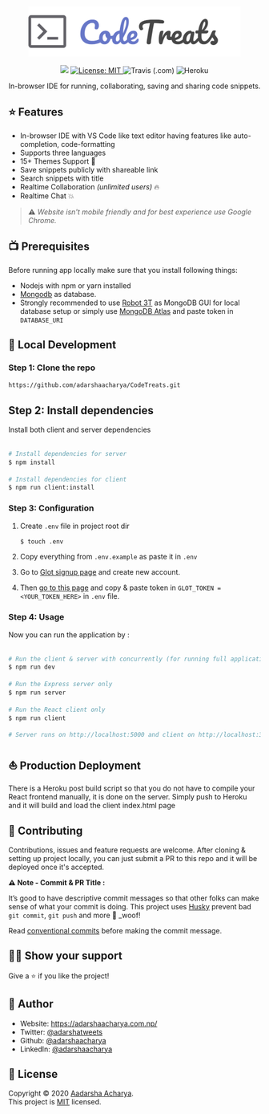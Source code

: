 <p align="center">
<a href="http://codetreats.herokuapp.com/">
<img src="assets/logo.svg" alt="Logo" height="100px"/>
</a>
</p>

<p align="center">
<a href="https://app.codacy.com/manual/adarshaacharya/CodeTreats?utm_source=github.com&utm_medium=referral&utm_content=adarshaacharya/CodeTreats&utm_campaign=Badge_Grade_Dashboard"><img src="https://api.codacy.com/project/badge/Grade/62f781ddecba4ec3b4f79d53f380a7a1"/></a>
 <a href="https://github.com/adarshaacharya/CodeTreats/blob/master/LICENSE" target="_blank">
<img alt="License: MIT" src="https://img.shields.io/github/license/adarshaacharya/CodeTreats" />
</a>
<img alt="Travis (.com)" src="https://img.shields.io/travis/com/adarshaacharya/CodeTreats" />
<img src="https://pyheroku-badge.herokuapp.com/?app=codetreats" alt="Heroku">
</p>

<p align="center">
In-browser IDE for running, collaborating, saving and sharing code snippets. 
</p>

## ⭐ Features

-   In-browser IDE with VS Code like text editor having features like auto-completion, code-formatting
-   Supports three languages
-   15+ Themes Support 🤯
-   Save snippets publicly with shareable link
-   Search snippets with title
-   Realtime Collaboration _(unlimited users)_ 🔥
-   Realtime Chat 💥

> ⚠️ *Website isn't mobile friendly and for best experience use Google Chrome.*

## 📺 Prerequisites

Before running app locally make sure that you install following things:

-   Nodejs with npm or yarn installed
-   [Mongodb](https://www.mongodb.com/) as database.
-   Strongly recommended to use [Robot 3T](https://robomongo.org/) as MongoDB GUI for local database setup or simply use [MongoDB Atlas](https://docs.atlas.mongodb.com/getting-started/) and paste token in `DATABASE_URI`

## 🚀 Local Development

### Step 1: Clone the repo

```bash
https://github.com/adarshaacharya/CodeTreats.git
```

## Step 2: Install dependencies

Install both client and server dependencies

```bash

# Install dependencies for server
$ npm install

# Install dependencies for client
$ npm run client:install

```

### Step 3: Configuration

1. Create `.env` file in project root dir

    ```bash
    $ touch .env
    ```

2. Copy everything from `.env.example` as paste it in `.env`

3. Go to [Glot signup page](https://glot.io/auth/page/simple/register) and create new account.

4. Then [go to this page](https://glot.io/account/token) and copy & paste token in `GLOT_TOKEN = <YOUR_TOKEN_HERE>` in `.env` file.

### Step 4: Usage

Now you can run the application by :

```bash

# Run the client & server with concurrently (for running full application)
$ npm run dev

# Run the Express server only
$ npm run server

# Run the React client only
$ npm run client

# Server runs on http://localhost:5000 and client on http://localhost:3000

```

## ⛵ Production Deployment

There is a Heroku post build script so that you do not have to compile your React frontend manually, it is done on the server. Simply push to Heroku and it will build and load the client index.html page

## 🤝 Contributing

Contributions, issues and feature requests are welcome. After cloning & setting up project locally, you can just submit a PR to this repo and it will be deployed once it's accepted.

**⚠️ Note - Commit & PR Title :**

It’s good to have descriptive commit messages so that other folks can make sense of what your commit is doing.
This project uses [Husky](https://github.com/typicode/husky/blob/master/README.md) prevent bad `git commit`, `git push` and more 🐶 \_woof!

Read [conventional commits](https://www.conventionalcommits.org/en/v1.0.0-beta.3/) before making the commit message.

## 👏🏻 Show your support

Give a ⭐️ if you like the project!

## 👤 Author

-   Website: <https://adarshaacharya.com.np/>
-   Twitter: [@adarshatweets](https://twitter.com/adarshatweets)
-   Github: [@adarshaacharya](https://github.com/adarshaacharya)
-   LinkedIn: [@adarshaacharya](https://linkedin.com/in/adarshaacharya)

## 📝 License

Copyright © 2020 [Aadarsha Acharya](https://github.com/adarshaacharya).<br />
This project is [MIT](https://github.com/adarshaacharya/CodeTreats/blob/master/LICENSE) licensed.
